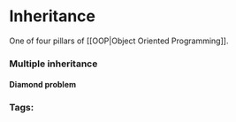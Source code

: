 # Inheritance 
One of four pillars of [[OOP|Object Oriented Programming]]. 



### Multiple inheritance 

#### Diamond problem

### Tags: 